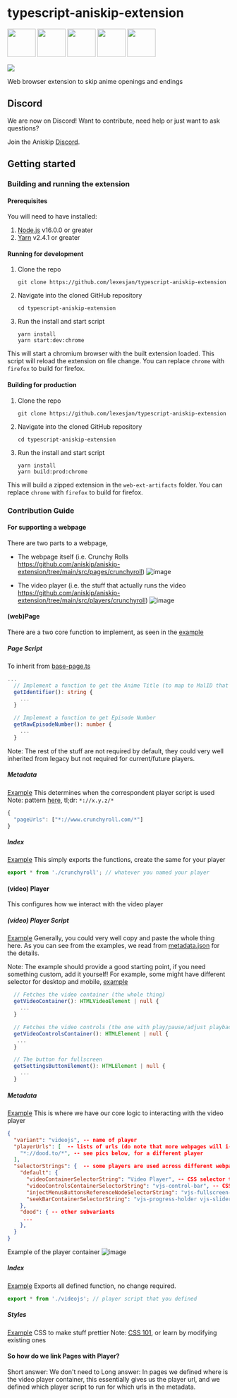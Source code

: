 # typescript-aniskip-extension

<a href="https://chrome.google.com/webstore/detail/aniskip/npfcdmjgaocepmpdnmliimijgfjbgcdd" target="_blank"><img src="https://imgur.com/3C4iKO0.png" width="64" height="64"></a>
<a href="https://addons.mozilla.org/en-US/firefox/addon/aniskip/" target="_blank"><img src="https://imgur.com/ihXsdDO.png" width="64" height="64"></a>
<a href="https://chrome.google.com/webstore/detail/aniskip/npfcdmjgaocepmpdnmliimijgfjbgcdd" target="_blank"><img src="https://imgur.com/nSJ9htU.png" width="64" height="64"></a>
<a href="https://chrome.google.com/webstore/detail/aniskip/npfcdmjgaocepmpdnmliimijgfjbgcdd" target="_blank"><img src="https://imgur.com/EuDp4vP.png" width="64" height="64"></a>
<a href="https://chrome.google.com/webstore/detail/aniskip/npfcdmjgaocepmpdnmliimijgfjbgcdd" target="_blank"><img src="https://imgur.com/z8yjLZ2.png" width="64" height="64"></a>

<img src="https://i.imgur.com/rUP9ebG.gif">

Web browser extension to skip anime openings and endings

## Discord

We are now on Discord! Want to contribute, need help or just want to ask questions? 

Join the Aniskip [Discord](https://discord.gg/UqT55CbrbE).

## Getting started

### Building and running the extension

#### Prerequisites

You will need to have installed:

1. [Node.js](https://nodejs.org/en/) v16.0.0 or greater
1. [Yarn](https://classic.yarnpkg.com/en/) v2.4.1 or greater

#### Running for development

1. Clone the repo

   ```
   git clone https://github.com/lexesjan/typescript-aniskip-extension
   ```

1. Navigate into the cloned GitHub repository

   ```
   cd typescript-aniskip-extension
   ```

1. Run the install and start script

   ```
   yarn install
   yarn start:dev:chrome
   ```

This will start a chromium browser with the built extension loaded. This script will reload the extension on file change. You can replace `chrome` with `firefox` to build for firefox.

#### Building for production

1. Clone the repo

   ```
   git clone https://github.com/lexesjan/typescript-aniskip-extension
   ```

1. Navigate into the cloned GitHub repository

   ```
   cd typescript-aniskip-extension
   ```

1. Run the install and start script

   ```
   yarn install
   yarn build:prod:chrome
   ```

This will build a zipped extension in the `web-ext-artifacts` folder. You can replace `chrome` with `firefox` to build for firefox.

### Contribution Guide

#### For supporting a webpage

There are two parts to a webpage, 
- The webpage itself (i.e. Crunchy Rolls https://github.com/aniskip/aniskip-extension/tree/main/src/pages/crunchyroll)
![image](https://github.com/aniskip/aniskip-extension/assets/43485369/0b7a7d61-ff50-4de7-8f04-9c5d2b233562)

- The video player (i.e. the stuff that actually runs the video https://github.com/aniskip/aniskip-extension/tree/main/src/players/crunchyroll)
![image](https://github.com/aniskip/aniskip-extension/assets/43485369/b60436cd-ed52-4f09-a641-b4aa2ff67fa4)

#### (web)Page

There are a two core function to implement, as seen in the [example](https://github.com/aniskip/aniskip-extension/tree/main/src/pages/crunchyroll)

##### Page Script
To inherit from [base-page.ts](https://github.com/aniskip/aniskip-extension/blob/main/src/pages/base-page.ts#L46)
```typescript
...
  // Implement a function to get the Anime Title (to map to MalID that we use as primary key (identifier) for skip times)
  getIdentifier(): string {
    ...
  }

  // Implement a function to get Episode Number
  getRawEpisodeNumber(): number {
    ...
  }
```
Note: The rest of the stuff are not required by default, they could very well inherited from legacy but not required for current/future players.

##### Metadata
[Example](https://github.com/aniskip/aniskip-extension/tree/main/src/pages)
This determines when the correspondent player script is used
Note: pattern [here](https://developer.chrome.com/docs/extensions/develop/concepts/match-patterns), tl;dr: `*://x.y.z/*`
```typescript
{
  "pageUrls": ["*://www.crunchyroll.com/*"]
}
```

##### Index
[Example](https://github.com/aniskip/aniskip-extension/blob/main/src/pages/crunchyroll/index.ts)
This simply exports the functions, create the same for your player
```typescript
export * from './crunchyroll'; // whatever you named your player
```

#### (video) Player
This configures how we interact with the video player

##### (video) Player Script
[Example](https://github.com/aniskip/aniskip-extension/blob/main/src/players/videojs/videojs.ts)
Generally, you could very well copy and paste the whole thing here. As you can see from the examples, we read from [metadata.json](https://github.com/aniskip/aniskip-extension/blob/main/src/players/videojs/metadata.json) for the details.

Note: The example should provide a good starting point, if you need something custom, add it yourself! For example, some might have different selector for desktop and mobile, [example](https://github.com/aniskip/aniskip-extension/blob/main/src/players/crunchyroll/crunchyroll.ts#L16)
```typescript
  // Fetches the video container (the whole thing)
  getVideoContainer(): HTMLVideoElement | null {
    ...
  }

  // Fetches the video controls (the one with play/pause/adjust playback speed)
  getVideoControlsContainer(): HTMLElement | null {
   ...
  }

  // The button for fullscreen
  getSettingsButtonElement(): HTMLElement | null {
    ...
  }
```

##### Metadata
[Example](https://github.com/aniskip/aniskip-extension/blob/main/src/players/videojs/metadata.json)
This is where we have our core logic to interacting with the video player
```json
{
  "variant": "videojs", -- name of player
  "playerUrls": [  -- lists of urls (do note that more webpages will i-frame into video players' url, not the url of the webpage itself
    "*://dood.to/*", -- see pics below, for a different player
  ],
  "selectorStrings": {  -- some players are used across different webpages, but with slightly different name
    "default": {
      "videoContainerSelectorString": "Video Player", -- CSS selector that points to the video player (generally div)
      "videoControlsContainerSelectorString": "vjs-control-bar", -- CSS selector that points to video player's control bar
      "injectMenusButtonsReferenceNodeSelectorString": "vjs-fullscreen-control", -- CSS selector to fullscreen button
      "seekBarContainerSelectorString": "vjs-progress-holder vjs-slider" -- CSS selector to seekbar (the stuff that moves when you watch the video)
    },
    "dood": { -- other subvariants
     ...
    },
  }
}
```
Example of the player container
![image](https://github.com/aniskip/aniskip-extension/assets/43485369/3d9ee56f-6b7c-4809-8cc5-995b5e39f4cc)

##### Index
[Example](https://github.com/aniskip/aniskip-extension/blob/main/src/players/videojs/index.ts)
Exports all defined function, no change required.
```typescript
export * from './videojs'; // player script that you defined
```

##### Styles
[Example](https://github.com/aniskip/aniskip-extension/blob/main/src/players/videojs/styles.scss)
CSS to make stuff prettier
Note: [CSS 101](https://www.w3schools.com/css/css_intro.asp), or learn by modifying existing ones

#### So how do we link Pages with Player?
Short answer: We don't need to
Long answer: In pages we defined where is the video player container, this essentially gives us the player url, and we defined which player script to run for which urls in the metadata.
